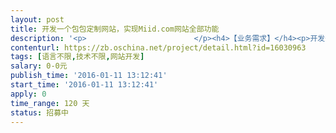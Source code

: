 ```yaml
---                
layout: post       
title: 开发一个包包定制网站，实现Miid.com网站全部功能           
description: '<p>                        </p><h4>【业务需求】</h4><p>开发一个包包定制网站，同时支持PC端和手机端，主要功能参照Miid.com，全部覆盖Miid.com的功能<br></p><h4>【人员要求】</h4><p>丰富的网站开发经验，工匠精神。<br></p><h4>【交付要求】</h4><p>网站PC端，手机端<br></p><p>                    </p>'     
contenturl: https://zb.oschina.net/project/detail.html?id=16030963      
tags: [语言不限,技术不限,网站开发]            
salary: 0-0元          
publish_time: '2016-01-11 13:12:41'         
start_time: '2016-01-11 13:12:41'           
apply: 0                   
time_range: 120 天              
status: 招募中                  
---                 
```

